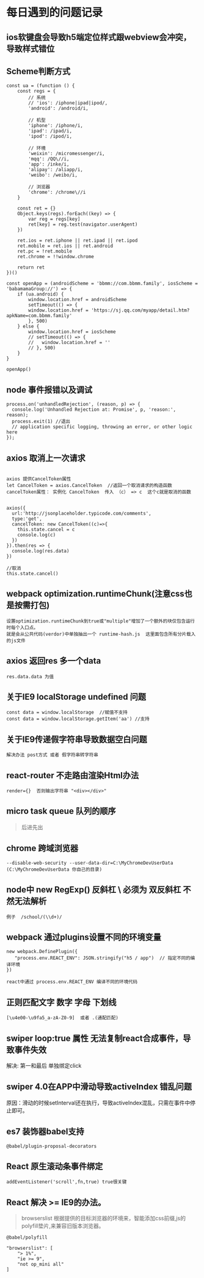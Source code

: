 # 每日遇到的问题记录

## ios软键盘会导致h5端定位样式跟webview会冲突，导致样式错位


## Scheme判断方式

```
const ua = (function () {
    const regs = {
        // 系统
        // 'ios': /iphone|ipad|ipod/,
        'android': /android/i,

        // 机型
        'iphone': /iphone/i,
        'ipad': /ipad/i,
        'ipod': /ipod/i,

        // 环境
        'weixin': /micromessenger/i,
        'mqq': /QQ\//i,
        'app': /inke/i,
        'alipay': /aliapp/i,
        'weibo': /weibo/i,

        // 浏览器
        'chrome': /chrome\//i
    }

    const ret = {}
    Object.keys(regs).forEach((key) => {
        var reg = regs[key]
        ret[key] = reg.test(navigator.userAgent)
    })

    ret.ios = ret.iphone || ret.ipad || ret.ipod
    ret.mobile = ret.ios || ret.android
    ret.pc = !ret.mobile
    ret.chrome = !!window.chrome

    return ret
})()

const openApp = (androidScheme = 'bbmm://com.bbmm.family', iosScheme = 'babamamaGroup://') => {
    if (ua.android) {
        window.location.href = androidScheme
        setTimeout(() => {
        window.location.href = 'https://sj.qq.com/myapp/detail.htm?apkName=com.bbmm.family'
        }, 500)
    } else {
        window.location.href = iosScheme
        // setTimeout(() => {
        //   window.location.href = ''
        // }, 500)
    }
}

openApp()
```

## node 事件报错以及调试

```
process.on('unhandledRejection', (reason, p) => {
  console.log('Unhandled Rejection at: Promise', p, 'reason:', reason);
  process.exit(1) //退出
  // application specific logging, throwing an error, or other logic here
});
```

## axios 取消上一次请求
```

axios 提供CancelToken属性
let CancelToken = axios.CancelToken  //返回一个取消请求的构造函数
cancelToken属性： 实例化 CancelToken  传入 （c） => c  这个c就是取消的函数 


axios({
  url:'http://jsonplaceholder.typicode.com/comments',
  type:'get',
  cancelToken: new CancelToken((c)=>{
    this.state.cancel = c
    console.log(c)
  })
}).then(res => {
  console.log(res.data)
})

//取消
this.state.cancel()
```

## webpack optimization.runtimeChunk(注意css也是按需打包)
```
设置optimization.runtimeChunk到true或"multiple"增加了一个额外的块仅包含运行时每个入口点。
就是会从公共代码(verdor)中单独抽出一个 runtime-hash.js  这里面包含所有分片载入的js文件
```

## axios 返回res 多一个data

```
res.data.data 为值
```

## 关于IE9 localStorage undefined 问题
```
const data = window.localStorage  //赋值不支持
const data = window.localStorage.getItem('aa') //支持

```

## 关于IE9传递假字符串导致数据空白问题
```
解决办法 post方式 或者 假字符串转字符串
```

## react-router 不走路由渲染Html办法
```
render={}  否则输出字符串 "<div></div>"
```

## micro task queue 队列的顺序 
> 后进先出

## chrome 跨域浏览器
```
--disable-web-security --user-data-dir=C:\MyChromeDevUserData  (C:\MyChromeDevUserData 你自己的目录)
```

## node中 new RegExp()  反斜杠 \ 必须为 双反斜杠 不然无法解析

```
例子  /school/(\\d+)/ 
```

## webpack 通过plugins设置不同的环境变量
```
new webpack.DefinePlugin({
   "process.env.REACT_ENV": JSON.stringify("h5 / app")  // 指定不同的编译环境
})

react中通过 process.env.REACT_ENV 编译不同的环境代码

```

## 正则匹配文字 数字 字母 下划线
```
[\u4e00-\u9fa5_a-zA-Z0-9]  或者 .(通配匹配)
```

## swiper loop:true 属性  无法复制react合成事件，导致事件失效
解决: 第一和最后 单独绑定click

## swiper 4.0在APP中滑动导致activeIndex 错乱问题
原因：滑动的时候setInterval还在执行，导致activeIndex混乱，只需在事件中停止即可。

## es7 装饰器babel支持

```
@babel/plugin-proposal-decorators
```

## React 原生滚动条事件绑定

```
addEventListener('scroll',fn,true) true很关键
```

## React 解决 >= IE9的办法。

> browserslist  根据提供的目标浏览器的环境来，智能添加css前缀,js的polyfill垫片,来兼容旧版本浏览器。
```
@babel/polyfill
```
``` 
"browserslist": [
    "> 1%",
    "ie >= 9",
    "not op_mini all"
]
```

